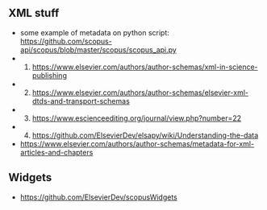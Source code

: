 ## XML stuff
* some example of metadata on python script: https://github.com/scopus-api/scopus/blob/master/scopus/scopus_api.py
* 1) https://www.elsevier.com/authors/author-schemas/xml-in-science-publishing
* 2) https://www.elsevier.com/authors/author-schemas/elsevier-xml-dtds-and-transport-schemas
* 3) https://www.escienceediting.org/journal/view.php?number=22
* 4) https://github.com/ElsevierDev/elsapy/wiki/Understanding-the-data
* https://www.elsevier.com/authors/author-schemas/metadata-for-xml-articles-and-chapters


## Widgets
* https://github.com/ElsevierDev/scopusWidgets

